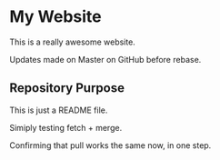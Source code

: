 # My Website

This is a really awesome website.

Updates made on Master on GitHub before rebase.

## Repository Purpose

This is just a README file.

Simiply testing fetch + merge.

Confirming that pull works the same now, in one step.
